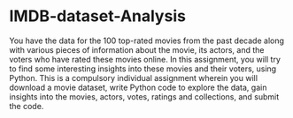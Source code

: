 # IMDB-dataset-Analysis
You have the data for the 100 top-rated movies from the past decade along with various pieces of information about the movie, its actors, and the voters who have rated these movies online. In this assignment, you will try to find some interesting insights into these movies and their voters, using Python.     This is a compulsory individual assignment wherein you will download a movie dataset, write Python code to explore the data, gain insights into the movies, actors, votes, ratings and collections, and submit the code.
